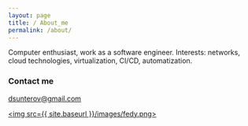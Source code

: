 ```yaml
---
layout: page
title: / About_me
permalink: /about/
---
```


Computer enthusiast, work as a software engineer. Interests: networks, cloud technologies, virtualization,
CI/CD, automatization.

### Contact me

[dsunterov@gmail.com](mailto:dsunterov@gmail.com)


[<img src={{ site.baseurl }}/images/fedy.png>](http://google.com.au/)
